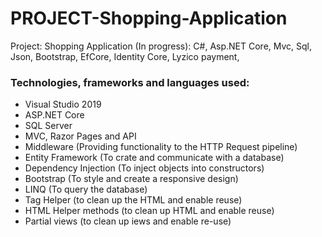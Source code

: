 # PROJECT-Shopping-Application
Project: Shopping Application (In progress): C#, Asp.NET Core, Mvc, Sql, Json, Bootstrap, EfCore, Identity Core, Lyzico payment, 

<h3>Technologies, frameworks and languages used:</h3>
<ul>
<li>Visual Studio 2019
<li>ASP.NET Core
<li>SQL Server
<li>MVC, Razor Pages and API
<li>Middleware (Providing functionality to the HTTP Request pipeline)
<li>Entity Framework (To crate and communicate with a database)
<li>Dependency Injection (To inject objects into constructors)
<li>Bootstrap (To style and create a responsive design)
<li>LINQ (To query the database)
<li>Tag Helper (to clean up the HTML and enable reuse)
<li>HTML Helper methods (to clean up HTML and enable reuse)
<li>Partial views (to clean up iews and enable re-use)
</ul>
